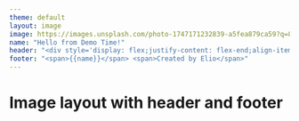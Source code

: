 ```yaml
---
theme: default
layout: image
image: https://images.unsplash.com/photo-1747171232839-a5fea879ca59?q=80&w=920&auto=format&fit=crop&ixlib=rb-4.1.0
name: "Hello from Demo Time!"
header: "<div style='display: flex;justify-content: flex-end;align-items:center;width: 100%;height: 100%;'><img src='public/favicon.svg' alt='Logo' width='25px' height='25px'></div>"
footer: "<span>{{name}}</span> <span>Created by Elio</span>"
---
```


# Image layout with header and footer

<style>
  .slide__header, .slide__footer {
    background-color: rgba(255, 255, 255, 0.8);
    opacity: 1;
  }
</style>